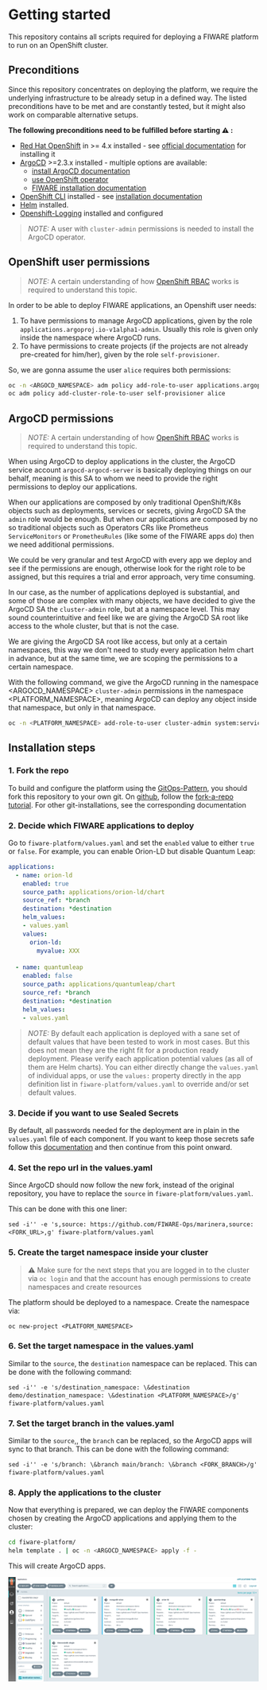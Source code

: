 # Getting started

This repository contains all scripts required for deploying a FIWARE platform to run on an OpenShift cluster.

## Preconditions

Since this repository concentrates on deploying the platform, we require the underlying infrastructure to be already setup in a defined way. The listed preconditions have to be met and are constantly tested, but it might also work on comparable alternative setups.

<B>The following preconditions need to be fulfilled before starting :warning: :</B>

- [Red Hat OpenShift](https://www.redhat.com/en/technologies/cloud-computing/openshift) in >= 4.x installed - see [official documentation](https://docs.openshift.com/container-platform/latest/welcome/index.html) for installing it
- [ArgoCD](https://argo-cd.readthedocs.io/en/stable/) >=2.3.x installed - multiple options are available:
    - [install ArgoCD documentation](https://argo-cd.readthedocs.io/en/stable/getting_started/#1-install-argo-cd)
    - [use OpenShift operator](https://argocd-operator-helm.readthedocs.io/en/latest/ocp/ocp4.html)
    - [FIWARE installation documentation](https://github.com/FIWARE-Ops/fiware-gitops#4-install-argocd)
- [OpenShift CLI](https://docs.openshift.com/container-platform/4.10/cli_reference/openshift_cli/getting-started-cli.html) installed - see [installation documentation](https://docs.openshift.com/container-platform/4.10/cli_reference/openshift_cli/getting-started-cli.html#installing-openshift-cli)
- [Helm](https://helm.sh/docs/intro/install/) installed.
- [Openshift-Logging](#logging) installed and configured

> *NOTE:* A user with `cluster-admin` permissions is needed to install the ArgoCD operator.

## OpenShift user permissions

> *NOTE:* A certain understanding of how [OpenShift RBAC](https://docs.openshift.com/container-platform/4.10/authentication/using-rbac.html) works is required to understand this topic.

In order to be able to deploy FIWARE applications, an Openshift user needs:

1. To have permissions to manage ArgoCD applications, given by the role `applications.argoproj.io-v1alpha1-admin`. Usually this role is given only inside the namespace where ArgoCD runs.
2. To have permissions to create projects (if the projects are not already pre-created for him/her), given by the role `self-provisioner`.

So, we are gonna assume the user `alice` requires both permissions:
```bash
oc -n <ARGOCD_NAMESPACE> adm policy add-role-to-user applications.argoproj.io-v1alpha1-admin alice
oc adm policy add-cluster-role-to-user self-provisioner alice
```

## ArgoCD permissions

> *NOTE:* A certain understanding of how [OpenShift RBAC](https://docs.openshift.com/container-platform/4.10/authentication/using-rbac.html) works is required to understand this topic.

When using ArgoCD to deploy applications in the cluster, the ArgoCD service account `argocd-argocd-server` is basically deploying things on our behalf, meaning is this SA to whom we need to provide the right permissions to deploy our applications.

When our applications are composed by only traditional OpenShift/K8s objects such as deployments, services or secrets, giving ArgoCD SA the `admin` role would be enough. But when our applications are composed by no so traditional objects such as Operators CRs like Prometheus `ServiceMonitors` or `PrometheuRules` (like some of the FIWARE apps do) then we need additional permissions.

We could be very granular and test ArgoCD with every app we deploy and see if the permissions are enough, otherwise look for the right role to be assigned, but this requires a trial and error approach, very time consuming.

In our case, as the number of applications deployed is substantial, and some of those are complex with many objects, we have decided to give the ArgoCD SA
the `cluster-admin` role, but at a namespace level. This may sound counterintuitive and feel like we are giving the ArgoCD SA root like access to the whole cluster, but that is not the case.

We are giving the ArgoCD SA root like access, but only at a certain namespaces, this way we don't need to study every application helm chart in advance, but at the same time, we are scoping the permissions to a certain namespace.

With the following command, we give the ArgoCD running in the namespace <ARGOCD_NAMESPACE> `cluster-admin` permissions in the namespace <PLATFORM_NAMESPACE>, meaning ArgoCD can deploy any object inside that namespace, but only in that namespace.
```bash
oc -n <PLATFORM_NAMESPACE> add-role-to-user cluster-admin system:serviceaccount:<ARGOCD_NAMESPACE>:argocd-argocd-server
```

## Installation steps

### 1. Fork the repo

To build and configure the platform using the [GitOps-Pattern](https://www.gitops.tech/), you should fork this repository to your own git.
On [github](github.com), follow the [fork-a-repo tutorial](https://docs.github.com/en/get-started/quickstart/fork-a-repo). For other git-installations, see the corresponding documentation

### 2. Decide which FIWARE applications to deploy

Go to `fiware-platform/values.yaml` and set the `enabled` value to either `true` or `false`.
For example, you can enable Orion-LD but disable Quantum Leap:
```yaml
applications:
  - name: orion-ld
    enabled: true
    source_path: applications/orion-ld/chart
    source_ref: *branch
    destination: *destination
    helm_values:
    - values.yaml
    values:
      orion-ld:
        myvalue: XXX

  - name: quantumleap
    enabled: false
    source_path: applications/quantumleap/chart
    source_ref: *branch
    destination: *destination
    helm_values:
    - values.yaml
```

> *NOTE:* By default each application is deployed with a sane set of default values that have been tested to work in most cases.
> But this does not mean they are the right fit for a production ready deployment.
> Please verify each application potential values (as all of them are Helm charts). You can either directly change the `values.yaml` of individual apps, or use the `values:` property directly in the app definition list in `fiware-platform/values.yaml` to override and/or set default values.

### 3. Decide if you want to use Sealed Secrets

By default, all passwords needed for the deployment are in plain in the `values.yaml` file of each component. If you want to keep those secrets safe follow this [documentation](./SECRETS.md) and then continue from this point onward.

### 4. Set the repo url in the values.yaml

Since ArgoCD should now follow the new fork, instead of the original repository, you have to replace the ```source``` in `fiware-platform/values.yaml`.

This can be done with this one liner:
```shell
sed -i'' -e 's,source: https://github.com/FIWARE-Ops/marinera,source:  <FORK_URL>,g' fiware-platform/values.yaml
```

### 5. Create the target namespace inside your cluster

> :warning: Make sure for the next steps that you are logged in to the cluster via ```oc login```
> and that the account has enough permissions to create namespaces and create resources

The platform should be deployed to a namespace. Create the namespace via:
```shell
oc new-project <PLATFORM_NAMESPACE>
```

### 6. Set the target namespace in the values.yaml

Similar to the ```source```, the ```destination``` namespace can be replaced.
This can be done with the following command:

```shell
sed -i'' -e 's/destination_namespace: \&destination demo/destination_namespace: \&destination <PLATFORM_NAMESPACE>/g' fiware-platform/values.yaml
```

### 7. Set the target branch in the values.yaml

Similar to the ```source```,, the ```branch``` can be replaced, so the ArgoCD apps will sync to that branch.
This can be done with the following command:

```shell
sed -i'' -e 's/branch: \&branch main/branch: \&branch <FORK_BRANCH>/g' fiware-platform/values.yaml
```
### 8. Apply the applications to the cluster

Now that everything is prepared, we can deploy the FIWARE components chosen by creating the ArgoCD applications
and applying them to the cluster:
```bash
cd fiware-platform/
helm template . | oc -n <ARGOCD_NAMESPACE> apply -f -
```

This will create ArgoCD apps.

![FIWARE components deployed](./images/argocd-apps.png)